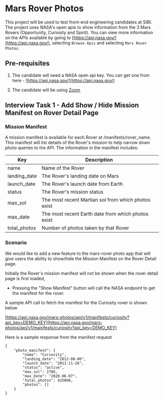 # Mars Rover Photos

This project will be used to test front-end engineering candidates at SIBI. The project uses NASA's open apis to show information from the 3 Mars Rovers (Opportunity, Curiosity and Spirit). You can view more information on the APIs available by going to [https://api.nasa.gov/](https://api.nasa.gov/), selecting `Browse Apis` and selecting `Mars Rover Photos`.

## Pre-requisites

1. The candidate will need a NASA open api key. You can get one from here - [https://api.nasa.gov/](https://api.nasa.gov/)

2. The candidate will be using [Zoom](https://zoom.us)

## Interview Task 1 - Add Show / Hide Mission Manifest on Rover Detail Page

### Mission Manifest

A mission manifest is available for each Rover at /manifests/rover_name. This manifest will list details of the Rover's mission to help narrow down photo queries to the API. The information in the manifest includes:

| Key          | Description                                         |
| ------------ | --------------------------------------------------- |
| name         | Name of the Rover                                   |
| landing_date | The Rover's landing date on Mars                    |
| launch_date  | The Rover's launch date from Earth                  |
| status       | The Rover's mission status                          |
| max_sol      | The most recent Martian sol from which photos exist |
| max_date     | The most recent Earth date from which photos exist  |
| total_photos | Number of photos taken by that Rover                |

### Scenario

We would like to add a new feature to the mars-rover photo app that will give users the ability to show/hide the Mission Manifest on the Rover Detail page.

Initially the Rover's mission manifest will not be shown when the rover detail page is first loaded,

- Pressing the "Show Manifest" button will call the NASA endpoint to get the manifest for the rover.

A sample API call to fetch the manifest for the Curiosity rover is shown below

[https://api.nasa.gov/mars-photos/api/v1/manifests/curiosity?api_key=DEMO_KEY](https://api.nasa.gov/mars-photos/api/v1/manifests/curiosity?api_key=DEMO_KEY)

Here is a sample response from the manifest request

```
{
    "photo_manifest": {
        "name": "Curiosity",
        "landing_date": "2012-08-06",
        "launch_date": "2011-11-26",
        "status": "active",
        "max_sol": 2786,
        "max_date": "2020-06-07",
        "total_photos": 425068,
        "photos": []
    }
}
```
